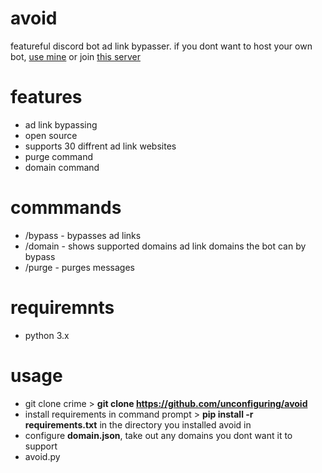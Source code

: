 # avoid
featureful discord bot ad link bypasser. if you dont want to host your own bot, [use mine](https://discord.com/oauth2/authorize?client_id=1234685973246509129&permissions=2147510272&integration_type=0&scope=bot) or join [this server](https://discord.gg/QV78KQD5ZV)

# features 
- ad link bypassing
- open source
- supports 30 diffrent ad link websites
- purge command
- domain command

# commmands
- /bypass - bypasses ad links
- /domain - shows supported domains ad link domains the bot can by bypass
- /purge - purges messages

# requiremnts 
- python 3.x

# usage
- git clone crime > **git clone https://github.com/unconfiguring/avoid**
- install requirements in command prompt > **pip install -r requirements.txt** in the directory you installed avoid in
- configure **domain.json**, take out any domains you dont want it to support
- avoid.py
